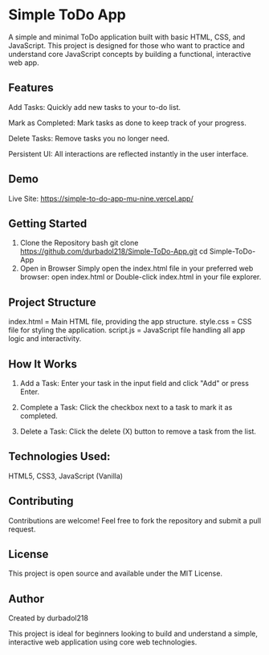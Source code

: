 # Simple ToDo App
A simple and minimal ToDo application built with basic HTML, CSS, and JavaScript. This project is designed for those who want to practice and understand core JavaScript concepts by building a functional, interactive web app.

## Features
Add Tasks: Quickly add new tasks to your to-do list.

Mark as Completed: Mark tasks as done to keep track of your progress.

Delete Tasks: Remove tasks you no longer need.

Persistent UI: All interactions are reflected instantly in the user interface.

## Demo
Live Site: https://simple-to-do-app-mu-nine.vercel.app/

## Getting Started
1. Clone the Repository
bash
git clone https://github.com/durbadol218/Simple-ToDo-App.git
cd Simple-ToDo-App
2. Open in Browser
Simply open the index.html file in your preferred web browser:
open index.html
or
Double-click index.html in your file explorer.

## Project Structure
index.html = Main HTML file, providing the app structure.
style.css =	CSS file for styling the application.
script.js =	JavaScript file handling all app logic and interactivity.

## How It Works
1. Add a Task: Enter your task in the input field and click "Add" or press Enter.

2. Complete a Task: Click the checkbox next to a task to mark it as completed.

3. Delete a Task: Click the delete (X) button to remove a task from the list.

## Technologies Used: 
HTML5, CSS3, JavaScript (Vanilla)

## Contributing
Contributions are welcome! Feel free to fork the repository and submit a pull request.

## License
This project is open source and available under the MIT License.

## Author
Created by durbadol218

This project is ideal for beginners looking to build and understand a simple, interactive web application using core web technologies.
